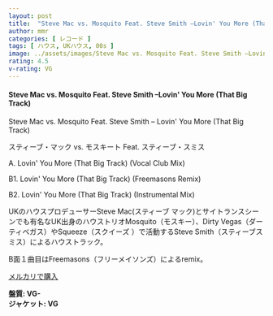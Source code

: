 ```yaml
---
layout: post
title:  "Steve Mac vs. Mosquito Feat. Steve Smith –Lovin' You More (That Big Track)"
author: mmr
categories: [ レコード ]
tags: [ ハウス, UKハウス, 00s ]
image: ../assets/images/Steve Mac vs. Mosquito Feat. Steve Smith –Lovin' You More (That Big Track).jpg
rating: 4.5
v-rating: VG
---
```


#### Steve Mac vs. Mosquito Feat. Steve Smith –Lovin' You More (That Big Track)

Steve Mac vs. Mosquito Feat. Steve Smith – Lovin' You More (That Big Track)

スティーブ・マック vs. モスキート Feat.  スティーブ・スミス

A. Lovin' You More (That Big Track) (Vocal Club Mix)

B1. Lovin' You More (That Big Track) (Freemasons Remix)

B2. Lovin' You More (That Big Track) (Instrumental Mix)

UKのハウスプロデューサーSteve Mac(スティーブ マック)とサイトランスシーンでも有名なUK出身のハウストリオMosquito（モスキー）、Dirty Vegas（ダーティベガス）やSqueeze（スクイーズ ）で活動するSteve Smith（スティーブスミス）によるハウストラック。

B面１曲目はFreemasons（フリーメイソンズ）によるremix。

[メルカリで購入](https://jp.mercari.com/item/m44528246197?afid=6142608987)

<div class="mt-4 mb-4 d-flex align-items-center">
<strong class="mr-1">盤質: VG-</strong>
</div>
<div class="mt-4 mb-4 d-flex align-items-center">
<strong class="mr-1">ジャケット: VG</strong>
</div>
